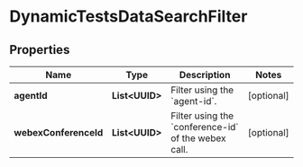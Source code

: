 

# DynamicTestsDataSearchFilter


## Properties

| Name | Type | Description | Notes |
|------------ | ------------- | ------------- | -------------|
|**agentId** | **List&lt;UUID&gt;** | Filter using the &#x60;agent-id&#x60;. |  [optional] |
|**webexConferenceId** | **List&lt;UUID&gt;** | Filter using the &#x60;conference-id&#x60; of the webex call. |  [optional] |



